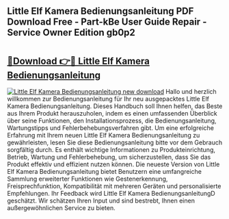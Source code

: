 ## Little Elf Kamera Bedienungsanleitung PDF Download Free - Part-kBe User Guide Repair - Service Owner Edition gb0p2

# <h2><a href="http://df5bdsl.blite.top/?on=Little+Elf+Kamera+Bedienungsanleitung">🔗Download 👉🔴 Little Elf Kamera Bedienungsanleitung</a></h2>

[![Little Elf Kamera Bedienungsanleitung new download](https://i.imgur.com/lujVjoI.png)](http://df5bdsl.blite.top/?on=Little+Elf+Kamera+Bedienungsanleitung)
Hallo und herzlich willkommen zur Bedienungsanleitung für Ihr neu ausgepacktes Little Elf Kamera Bedienungsanleitung. Dieses Handbuch soll Ihnen helfen, das Beste aus Ihrem Produkt herauszuholen, indem es einen umfassenden Überblick über seine Funktionen, den Installationsprozess, die Bedienungsanleitung, Wartungstipps und Fehlerbehebungsverfahren gibt. Um eine erfolgreiche Erfahrung mit Ihrem neuen Little Elf Kamera Bedienungsanleitung zu gewährleisten, lesen Sie diese Bedienungsanleitung bitte vor dem Gebrauch sorgfältig durch. Es enthält wichtige Informationen zu Produkteinrichtung, Betrieb, Wartung und Fehlerbehebung, um sicherzustellen, dass Sie das Produkt effektiv und effizient nutzen können. Die neueste Version von Little Elf Kamera Bedienungsanleitung bietet Benutzern eine umfangreiche Sammlung erweiterter Funktionen wie Gestenerkennung, Freisprechfunktion, Kompatibilität mit mehreren Geräten und personalisierte Empfehlungen. Ihr Feedback wird Little Elf Kamera BedienungsanleitungD geschätzt. Wir schätzen Ihren Input und sind bestrebt, Ihnen einen außergewöhnlichen Service zu bieten.
